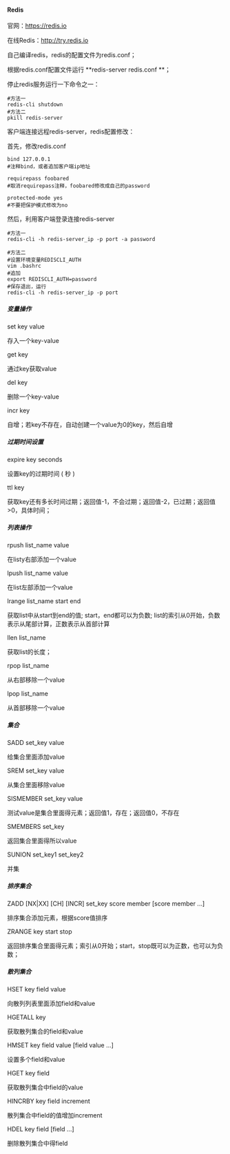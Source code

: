#### Redis

官网：https://redis.io

在线Redis：http://try.redis.io

自己编译redis，redis的配置文件为redis.conf；

根据redis.conf配置文件运行 **redis-server  redis.conf **；

停止redis服务运行一下命令之一：

```shell
#方法一
redis-cli shutdown
#方法二
pkill redis-server
```

客户端连接远程redis-server，redis配置修改：

首先，修改redis.conf

```properties
bind 127.0.0.1
#注释bind，或者追加客户端ip地址

requirepass foobared
#取消requirepass注释，foobared修改成自己的password

protected-mode yes
#不要把保护模式修改为no
```

然后，利用客户端登录连接redis-server

```shell
#方法一
redis-cli -h redis-server_ip -p port -a password

#方法二
#设置环境变量REDISCLI_AUTH
vim .bashrc
#追加
export REDISCLI_AUTH=password
#保存退出，运行
redis-cli -h redis-server_ip -p port
```



##### 变量操作

set  key  value

存入一个key-value



get key

通过key获取value



del key

删除一个key-value



incr key

自增；若key不存在，自动创建一个value为0的key，然后自增



##### 过期时间设置

expire key seconds

设置key的过期时间 ( 秒 )



ttl key

获取key还有多长时间过期；返回值-1，不会过期；返回值-2，已过期；返回值>0，具体时间；



##### 列表操作

rpush list_name value

在listy右部添加一个value



lpush list_name value

在list左部添加一个value



lrange list_name start end

获取list中从start到end的值; start，end都可以为负数; list的索引从0开始，负数表示从尾部计算，正数表示从首部计算



llen list_name 

获取list的长度；



rpop list_name

从右部移除一个value



lpop list_name

从首部移除一个value



##### 集合

SADD  set_key  value

给集合里面添加value



SREM set_key value

从集合里面移除value



SISMEMBER set_key value

测试value是集合里面得元素；返回值1，存在；返回值0，不存在



SMEMBERS set_key

返回集合里面得所以value



SUNION  set_key1  set_key2

并集



##### 排序集合

ZADD \[NX|XX] \[CH] [INCR] set_key score member [score member ...]

排序集合添加元素，根据score值排序



ZRANGE key start stop

返回排序集合里面得元素；索引从0开始；start，stop既可以为正数，也可以为负数；



##### 散列集合

HSET key field value

向散列列表里面添加field和value



HGETALL key

获取散列集合的field和value



HMSET key field value [field value ...]

设置多个field和value



HGET key field

获取散列集合中field的value



HINCRBY key field increment

散列集合中field的值增加increment



HDEL key field [field ...]

删除散列集合中得field


